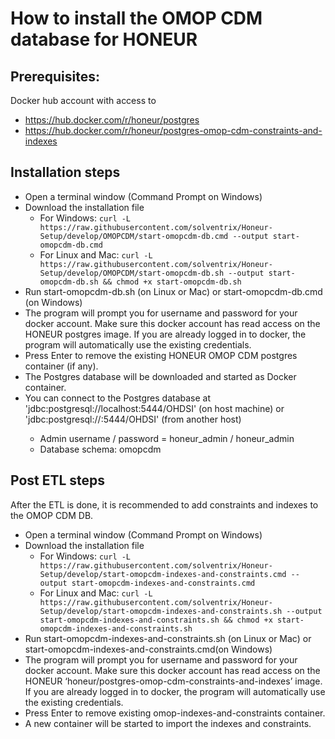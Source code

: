 # How to install the OMOP CDM database for HONEUR

## Prerequisites:

Docker hub account with access to 
* https://hub.docker.com/r/honeur/postgres 
* https://hub.docker.com/r/honeur/postgres-omop-cdm-constraints-and-indexes

## Installation steps
* Open a terminal window (Command Prompt on Windows)
* Download the installation file
    * For Windows: `curl -L https://raw.githubusercontent.com/solventrix/Honeur-Setup/develop/OMOPCDM/start-omopcdm-db.cmd --output start-omopcdm-db.cmd`
    * For Linux and Mac: `curl -L https://raw.githubusercontent.com/solventrix/Honeur-Setup/develop/OMOPCDM/start-omopcdm-db.sh --output start-omopcdm-db.sh && chmod +x start-omopcdm-db.sh`
* Run start-omopcdm-db.sh (on Linux or Mac) or start-omopcdm-db.cmd (on Windows)
* The program will prompt you for username and password for your docker account. Make sure this docker account has read access on the HONEUR postgres image. If you are already logged in to docker, the program will automatically use the existing credentials.
* Press Enter to remove the existing HONEUR OMOP CDM postgres container (if any).
* The Postgres database will be downloaded and started as Docker container.
* You can connect to the Postgres database at 'jdbc:postgresql://localhost:5444/OHDSI' (on host machine) or 'jdbc:postgresql://<server-ip>:5444/OHDSI' (from another host)
    * Admin username / password = honeur_admin / honeur_admin
    * Database schema: omopcdm

## Post ETL steps

After the ETL is done, it is recommended to add constraints and indexes to the OMOP CDM DB.

* Open a terminal window (Command Prompt on Windows)
* Download the installation file
    * For Windows: `curl -L https://raw.githubusercontent.com/solventrix/Honeur-Setup/develop/start-omopcdm-indexes-and-constraints.cmd --output start-omopcdm-indexes-and-constraints.cmd`
    * For Linux and Mac: `curl -L https://raw.githubusercontent.com/solventrix/Honeur-Setup/develop/start-omopcdm-indexes-and-constraints.sh --output start-omopcdm-indexes-and-constraints.sh && chmod +x start-omopcdm-indexes-and-constraints.sh`
* Run start-omopcdm-indexes-and-constraints.sh (on Linux or Mac) or start-omopcdm-indexes-and-constraints.cmd(on Windows)
* The program will prompt you for username and password for your docker account. Make sure this docker account has read access on the HONEUR ‘honeur/postgres-omop-cdm-constraints-and-indexes’ image. If you are already logged in to docker, the program will automatically use the existing credentials.
* Press Enter to remove existing omop-indexes-and-constraints container.
* A new container will be started to import the indexes and constraints.
